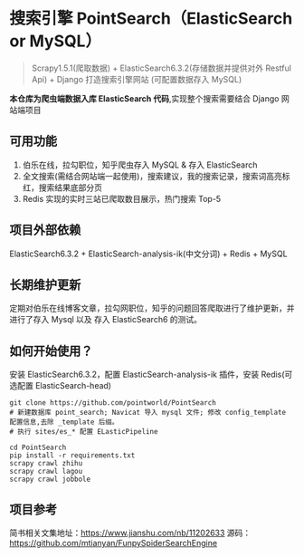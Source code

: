 # 搜索引擎 PointSearch（ElasticSearch or MySQL）

>Scrapy1.5.1(爬取数据) + ElasticSearch6.3.2(存储数据并提供对外 Restful Api) + Django 打造搜索引擎网站 (可配置数据存入 MySQL)

**本仓库为爬虫端数据入库 ElasticSearch 代码**,实现整个搜索需要结合 Django 网站端项目

## 可用功能

1. 伯乐在线，拉勾职位，知乎爬虫存入 MySQL & 存入 ElasticSearch
2. 全文搜索(需结合网站端一起使用)，搜索建议，我的搜索记录，搜索词高亮标红，搜索结果底部分页
3. Redis 实现的实时三站已爬取数目展示，热门搜索 Top-5

## 项目外部依赖

ElasticSearch6.3.2 + ElasticSearch-analysis-ik(中文分词) + Redis + MySQL

## 长期维护更新

定期对伯乐在线博客文章，拉勾网职位，知乎的问题回答爬取进行了维护更新，并进行了存入 Mysql 以及 存入 ElasticSearch6 的测试。

## 如何开始使用？

安装 ElasticSearch6.3.2，配置 ElasticSearch-analysis-ik 插件，安装 Redis(可选配置 ElasticSearch-head)

```
git clone https://github.com/pointworld/PointSearch
# 新建数据库 point_search; Navicat 导入 mysql 文件; 修改 config_template 配置信息,去除 _template 后缀。
# 执行 sites/es_* 配置 ELasticPipeline

cd PointSearch
pip install -r requirements.txt
scrapy crawl zhihu
scrapy crawl lagou
scrapy crawl jobbole
```

## 项目参考

简书相关文集地址：https://www.jianshu.com/nb/11202633
源码：https://github.com/mtianyan/FunpySpiderSearchEngine
